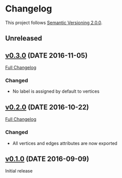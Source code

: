 # Changelog
This project follows [Semantic Versioning 2.0.0](http://semver.org/).

## <a name="unreleased"></a>Unreleased

## <a name="v0.3.0"></a>[v0.3.0](https://github.com/tomzx/graphp-visjs/tree/v0.3.0) (DATE 2016-11-05)
[Full Changelog](https://github.com/tomzx/graphp-visjs/compare/v0.2.0...v0.3.0)
### Changed
* No label is assigned by default to vertices

## <a name="v0.2.0"></a>[v0.2.0](https://github.com/tomzx/graphp-visjs/tree/v0.2.0) (DATE 2016-10-22)
[Full Changelog](https://github.com/tomzx/graphp-visjs/compare/v0.1.0...v0.2.0)
### Changed
* All vertices and edges attributes are now exported

## <a name="v0.1.0"></a>[v0.1.0](https://github.com/tomzx/graphp-visjs/tree/v0.1.0) (DATE 2016-09-09)
Initial release

